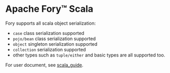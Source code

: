 # Apache Fory™ Scala

Fory supports all scala object serialization:

- `case` class serialization supported
- `pojo/bean` class serialization supported
- `object` singleton serialization supported
- `collection` serialization supported
- other types such as `tuple/either` and basic types are all supported too.

For user document, see [scala_guide](/docs/guide/scala_guide.md).
